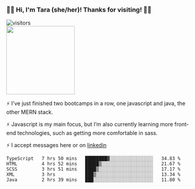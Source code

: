 ### 👋🏾 Hi, I'm Tara (she/her)! Thanks for visiting! 👋🏾
![visitors](https://visitor-badge.glitch.me/badge?page_id=qualmless)
<BR>
<img height="180em" src="https://github-readme-stats.vercel.app/api?username=qualmless&show_icons=true&hide_border=true&&count_private=true&include_all_commits=true" />

⚡️ I've just finished two bootcamps in a row, one javascript and java, the other MERN stack. 

⚡️ Javascript is my main focus, but I’m also currently learning more front-end technologies, such as getting more comfortable in sass. 

⚡️ I accept messages here or on <a href="https://www.linkedin.com/in/tarajdunmore/">linkedin</a>

<!--START_SECTION:waka-->
```text
TypeScript   7 hrs 50 mins   ████████▓░░░░░░░░░░░░░░░░   34.83 % 
HTML         4 hrs 52 mins   █████▒░░░░░░░░░░░░░░░░░░░   21.67 % 
SCSS         3 hrs 51 mins   ████▒░░░░░░░░░░░░░░░░░░░░   17.17 % 
XML          3 hrs           ███▒░░░░░░░░░░░░░░░░░░░░░   13.34 % 
Java         2 hrs 39 mins   ███░░░░░░░░░░░░░░░░░░░░░░   11.80 % 
```
<!--END_SECTION:waka-->

<!--
**qualmless/qualmless** is a ✨ _special_ ✨ repository because its `README.md` (this file) appears on your GitHub profile.

Here are some ideas to get you started:
- 🔭 I’m currently working on ...
- 👯 I’m looking to collaborate on ...
- 🤔 I’m looking for help with ...
- 💬 Ask me about ...
- 📫 How to reach me: ...
- ⚡ Fun fact: ...
-->
